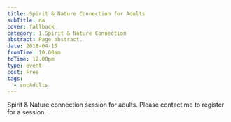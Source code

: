 ```yaml
---
title: Spirit & Nature Connection for Adults
subTitle: na
cover: fallback
category: 1.Spirit & Nature Connection
abstract: Page abstract.
date: 2018-04-15
fromTime: 10.00am
toTime: 12.00pm
type: event
cost: Free
tags:
  - sncAdults
---
```


Spirit & Nature connection session for adults. Please contact me to register for a session.

